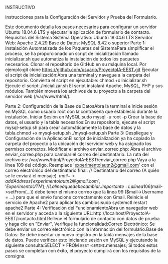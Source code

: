 INSTRUCTIVO

Instrucciones para la Configuración del Servidor y Prueba del Formulario.

Este documento detalla los pasos necesarios para configurar un servidor Ubuntu 18.04.6 LTS y ejecutar la aplicación de formulario de contacto.
Requisitos del Sistema
Sistema Operativo: Ubuntu 18.04.6 LTS
Servidor Web: Apache 2.4.29
Base de Datos: MySQL 8.42 o superior
Parte 1: Instalación Automatizada de los Paquetes del SistemaPara simplificar el proceso, se ha proporcionado un script de inicialización llamado inicializar.sh que automatiza la instalación de todos los paquetes necesarios.
Clonar el repositorio de GitHub en su máquina local. Por ejemplo:git clone https://github.com/usuario/ProyectoIA-EEST.git
Ejecutar el script de inicialización:Abra una terminal y navegue a la carpeta del repositorio.
Convierta el script en ejecutable:
    chmod +x inicializar.sh
    Ejecute el script:./inicializar.sh
El script instalará Apache, MySQL, PHP y sus módulos. También moverá los archivos de tu proyecto a la carpeta del servidor web (/var/www/html/).

Parte 2: Configuración de la Base de DatosAbra la terminal e inicie sesión en MySQL como usuario root con la contraseña que estableció durante la instalación.
Iniciar Sesión en MySQL:sudo mysql -u root -p
Crear la base de datos, el usuario y la tabla necesarios:En su repositorio, ejecute el script mysql-setup.sh para crear automáticamente la base de datos y la tabla.chmod +x mysql-setup.sh
./mysql-setup.sh
Parte 3: Despliegue y Configuración de la AplicaciónEl script de inicialización ya ha copiado la carpeta del proyecto a la ubicación del servidor web y ha asignado los permisos correctos.
Modificar el archivo enviar_correo.php:
Abra el archivo enviar_correo.php para cambiar el correo del destinatario.
La ruta del archivo es: /var/www/html/ProyectoIA-EEST/enviar_correo.php
Vaya a la línea 109 del código.
Reemplace 'experimentoiautn2@gmail.com' con el correo electrónico del destinatario final.
// Destinatario del correo (A quién se le enviará el mensaje).
$mail->addAddress('experimentoiautn2@gmail.com', 'Experimento UTN'); 
// La línea que debe cambiar.
Importante: La línea 106 ($mail->setFrom(...)) debe tener el mismo correo que la línea 99 ($mail->Username = ...) para que el envío funcione correctamente con Gmail.
Reinicie el servicio de Apache2 para aplicar los cambios:sudo systemctl restart apache2
Parte 4: Verificación del FuncionamientoAbra un navegador web en el servidor y acceda a la siguiente URL:http://localhost/ProyectoIA-EEST/contacto.html
Rellene el formulario de contacto con datos de prueba y haga clic en "Enviar".
Verifique la funcionalidad:Correo Electrónico: Se debe enviar un correo electrónico con la información del formulario.Base de Datos: Se debe insertar un nuevo registro en la tabla mensajes de la base de datos. Puede verificar esto iniciando sesión en MySQL y ejecutando la siguiente consulta:SELECT * FROM `EEST-GEMINI`.mensajes;
Si todos estos pasos se completan con éxito, el proyecto cumplirá con los requisitos de la consigna.
